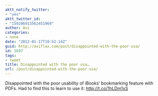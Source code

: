 ```yaml
---
aktt_notify_twitter:
- "yes"
aktt_twitter_id:
- "159286913562451969"
author: Avi
categories:
- none
date: "2012-01-17T10:52:14Z"
guid: http://aviflax.com/post/disappointed-with-the-poor-usa/
id: 1697
tags:
- tweet
title: Disappointed with the poor usa…
url: /post/disappointed-with-the-poor-usa/
---
```

Disappointed with the poor usability of iBooks’ bookmarking feature with PDFs. Had to find this to learn to use it: <a href="http://t.co/1hLDm1xS" rel="nofollow">http://t.co/1hLDm1xS</a>